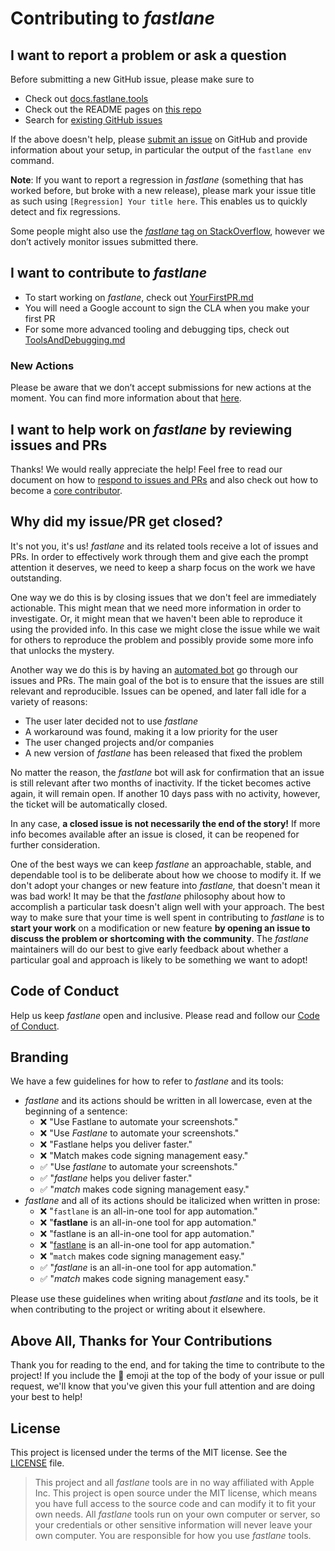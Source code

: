 # Contributing to _fastlane_

## I want to report a problem or ask a question

Before submitting a new GitHub issue, please make sure to

- Check out [docs.fastlane.tools](https://docs.fastlane.tools)
- Check out the README pages on [this repo](https://github.com/fastlane/fastlane)
- Search for [existing GitHub issues](https://github.com/fastlane/fastlane/issues)

If the above doesn't help, please [submit an issue](https://github.com/fastlane/fastlane/issues) on GitHub and provide information about your setup, in particular the output of the `fastlane env` command.

**Note**: If you want to report a regression in _fastlane_ (something that has worked before, but broke with a new release), please mark your issue title as such using `[Regression] Your title here`. This enables us to quickly detect and fix regressions.

Some people might also use the [_fastlane_ tag on StackOverflow](https://stackoverflow.com/questions/tagged/fastlane), however we don’t actively monitor issues submitted there.

## I want to contribute to _fastlane_

- To start working on _fastlane_, check out [YourFirstPR.md][firstpr]
- You will need a Google account to sign the CLA when you make your first PR
- For some more advanced tooling and debugging tips, check out [ToolsAndDebugging.md](ToolsAndDebugging.md)

### New Actions

Please be aware that we don’t accept submissions for new actions at the moment. You can find more information about that [here][submit action].

## I want to help work on _fastlane_ by reviewing issues and PRs

Thanks! We would really appreciate the help! Feel free to read our document on how to [respond to issues and PRs][responding to prs] and also check out how to become a [core contributor][core contributor].

## Why did my issue/PR get closed?

It's not you, it's us! _fastlane_ and its related tools receive a lot of issues and PRs. In order to effectively work through them and give each the prompt attention it deserves, we need to keep a sharp focus on the work we have outstanding.

One way we do this is by closing issues that we don't feel are immediately actionable. This might mean that we need more information in order to investigate. Or, it might mean that we haven't been able to reproduce it using the provided info. In this case we might close the issue while we wait for others to reproduce the problem and possibly provide some more info that unlocks the mystery.

<a id="fastlane-bot"/>

Another way we do this is by having an [automated bot](https://github.com/fastlane/issue-bot) go through our issues and PRs. The main goal of the bot is to ensure that the issues are still relevant and reproducible. Issues can be opened, and later fall idle for a variety of reasons:

* The user later decided not to use _fastlane_
* A workaround was found, making it a low priority for the user
* The user changed projects and/or companies
* A new version of _fastlane_ has been released that fixed the problem

No matter the reason, the _fastlane_ bot will ask for confirmation that an issue is still relevant after two months of inactivity. If the ticket becomes active again, it will remain open. If another 10 days pass with no activity, however, the ticket will be automatically closed.

In any case, **a closed issue is not necessarily the end of the story!** If more info becomes available after an issue is closed, it can be reopened for further consideration.

One of the best ways we can keep _fastlane_ an approachable, stable, and dependable tool is to be deliberate about how we choose to modify it. If we don't adopt your changes or new feature into _fastlane,_ that doesn't mean it was bad work! It may be that the _fastlane_ philosophy about how to accomplish a particular task doesn't align well with your approach. The best way to make sure that your time is well spent in contributing to _fastlane_ is to **start your work** on a modification or new feature **by opening an issue to discuss the problem or shortcoming with the community**. The _fastlane_ maintainers will do our best to give early feedback about whether a particular goal and approach is likely to be something we want to adopt!

## Code of Conduct

Help us keep _fastlane_ open and inclusive. Please read and follow our [Code of Conduct][code of conduct].

## Branding

We have a few guidelines for how to refer to _fastlane_ and its tools:

- _fastlane_ and its actions should be written in all lowercase, even at the beginning of a sentence:
    - ❌ "Use Fastlane to automate your screenshots."
    - ❌ "Use _Fastlane_ to automate your screenshots."
    - ❌ "Fastlane helps you deliver faster."
    - ❌ "Match makes code signing management easy."
    - ✅ "Use _fastlane_ to automate your screenshots."
    - ✅ "_fastlane_ helps you deliver faster."
    - ✅ "_match_ makes code signing management easy."
- _fastlane_ and all of its actions should be italicized when written in prose:
    - ❌ "`fastlane` is an all-in-one tool for app automation."
    - ❌ "**fastlane** is an all-in-one tool for app automation."
    - ❌ "fastlane is an all-in-one tool for app automation."
    - ❌ "<ins>fastlane</ins> is an all-in-one tool for app automation."
    - ❌ "`match` makes code signing management easy."
    - ✅ "_fastlane_ is an all-in-one tool for app automation."
    - ✅ "_match_ makes code signing management easy."

Please use these guidelines when writing about _fastlane_ and its tools, be it when contributing to the project or writing about it elsewhere.

## Above All, Thanks for Your Contributions

Thank you for reading to the end, and for taking the time to contribute to the project! If you include the 🔑 emoji at the top of the body of your issue or pull request, we'll know that you've given this your full attention and are doing your best to help!

## License

This project is licensed under the terms of the MIT license. See the [LICENSE][license] file.

> This project and all _fastlane_ tools are in no way affiliated with Apple Inc. This project is open source under the MIT license, which means you have full access to the source code and can modify it to fit your own needs. All _fastlane_ tools run on your own computer or server, so your credentials or other sensitive information will never leave your own computer. You are responsible for how you use _fastlane_ tools.

<!-- Links: -->
[code of conduct]: CODE_OF_CONDUCT.md
[core contributor]: CORE_CONTRIBUTOR.md
[license]: LICENSE
[tools and debugging]: ToolsAndDebugging.md
[vision]: VISION.md
[responding to prs]: RespondingToIssuesAndPullRequests.md
[plugins]: https://docs.fastlane.tools/plugins/create-plugin/
[firstpr]: YourFirstPR.md
[submit action]: https://docs.fastlane.tools/plugins/create-plugin/#submitting-the-action-to-the-fastlane-main-repo
